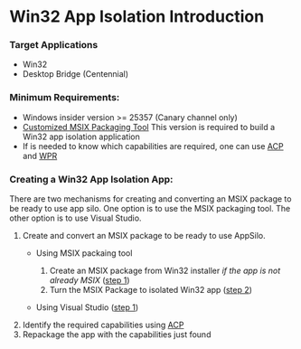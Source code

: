 # Win32 App Isolation Introduction

### Target Applications

* Win32
* Desktop Bridge (Centennial)

### Minimum Requirements:

* Windows insider version >= 25357 (Canary channel only)
* [Customized MSIX Packaging Tool](https://github.com/microsoft/win32-app-isolation/releases/tag/v0.1.1) This version is required to build a Win32 app isolation application
* If is needed to know which capabilities are required, one can use [ACP](https://github.com/microsoft/win32-app-isolation/releases/tag/v0.1.1) and [WPR](https://learn.microsoft.com/en-us/windows-hardware/test/wpt/windows-performance-recorder)

### Creating a Win32 App Isolation App:

There are two mechanisms for creating and converting an MSIX package to be ready to use app silo. One option is to use the MSIX packaging tool. The other option is to use Visual Studio.

1. Create and convert an MSIX package to be ready to use AppSilo. 
   * Using MSIX packaing tool
     1. Create an MSIX package from Win32 installer *if the app is not already MSIX* ([step 1](packaging/msix-packaging-tool.md#win32---msix))
     2. Turn the MSIX Package to isolated Win32 app ([step 2](packaging/msix-packaging-tool.md#msix---isolated-win32))

   * Using Visual Studio ([step 1](packaging/packaging-with-visual-studio.md))
2. Identify the required capabilities using [ACP](profiler/application-capability-profiler.md)
3. Repackage the app with the capabilities just found
